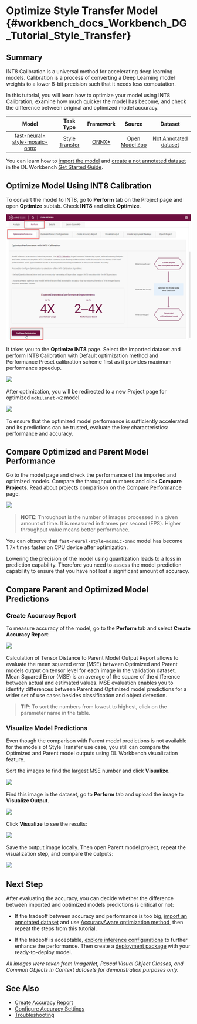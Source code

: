 # Optimize Style Transfer Model {#workbench_docs_Workbench_DG_Tutorial_Style_Transfer}

## Summary

INT8 Calibration is a universal method for accelerating deep learning models. Calibration is a process of converting a Deep Learning model weights to a lower 8-bit precision such that it needs less computation.

In this tutorial, you will learn how to optimize your model using INT8 Calibration, examine how much quicker the model has become, and check the difference between original and optimized model accuracy. 

| Model  | Task Type | Framework | Source | Dataset |
| :---: | :---: | :---: | :---: |:---: |
| [fast-neural-style-mosaic-onnx](https://docs.openvinotoolkit.org/latest/omz_models_model_fast_neural_style_mosaic_onnx.html)  | [Style Transfer](https://paperswithcode.com/task/style-transfer) | [ONNX\*](https://onnx.ai/)  | [Open Model Zoo](https://github.com/openvinotoolkit/open_model_zoo/tree/master/models/public/fast-neural-style-mosaic-onnx)| [Not Annotated dataset](Dataset_Types.md) |

You can learn how to [import the model](Select_Model.md) and [create a not annotated dataset](Create_Project.md) in the DL Workbench [Get Started Guide](Work_with_Models_and_Sample_Datasets.md).

## Optimize Model Using INT8 Calibration

To convert the model to INT8, go to  **Perform** tab on the Project page and open **Optimize** subtab. Check **INT8** and click **Optimize**.

![](img/tutorials/optimize_face_detection.png)

It takes you to the **Optimize INT8** page. Select the imported dataset and perform INT8 Calibration with Default optimization method and Performance Preset calibration scheme first as it provides maximum performance speedup.

![](img/tutorials/int-8-configurations.png)

After optimization, you will be redirected to a new Project page for optimized  `mobilenet-v2` model. 

![](img/tutorials/optimized_style_transfer.png)

To ensure that the optimized model performance is sufficiently accelerated and its predictions can be trusted, evaluate the key characteristics: performance and accuracy.

## Compare Optimized and Parent Model Performance

Go to the model page and check the performance of the imported and optimized models. Compare the throughput numbers and click **Compare Projects**. Read about projects comparison on the [Compare Performance](Compare_Performance_between_Two_Versions_of_Models.md) page.

![](img/tutorials/compare_style_transfer.png)

> **NOTE**: Throughput is the number of images processed in a given amount of time. It is measured in frames per second (FPS). Higher throughput value means better performance.

You can observe that `fast-neural-style-mosaic-onnx` model has become 1.7x times faster on CPU device after optimization. 

Lowering the precision of the model using quantization leads to a loss in prediction capability. Therefore you need to assess the model prediction capability to ensure that you have not lost a significant amount of accuracy. 

## Compare Parent and Optimized Model Predictions 

### Create Accuracy Report

To measure accuracy of the model, go to the **Perform** tab and select **Create Accuracy Report**:

![](img/tutorials/calculation_of_TD.png)

Calculation of Tensor Distance to Parent Model Output Report allows to evaluate the mean squared error (MSE) between Optimized and Parent models output on tensor level for each image in the validation dataset. Mean Squared Error (MSE) is an average of the square of the difference between actual and estimated values. MSE evaluation enables you to identify differences between Parent and Optimized model predictions for a wider set of use cases besides classification and object detection.

> **TIP**:  To sort the numbers from lowest to highest, click on the parameter name in the table.

### Visualize Model Predictions

Even though the comparison with Parent model predictions is not available for the models of Style Transfer use case, you still can compare the Optimized and Parent model outputs using DL Workbench visualization feature.

Sort the images to find the largest MSE number and click **Visualize**.

![](img/tutorials/td_mse.png)

Find this image in the dataset, go to **Perform** tab and upload the image to **Visualize Output**.

![](img/tutorials/visualize_style_transfer.png)

Click **Visualize** to see the results:

![](img/tutorials/optimized_model_style.png)

Save the output image locally. Then open Parent model project, repeat the visualization step, and compare the outputs:

![](img/tutorials/parent_style.png)


## Next Step

After evaluating the accuracy, you can decide whether the difference between imported and optimized models predictions is critical or not:

- If the tradeoff between accuracy and performance is too big, [import an annotated dataset](Import_Datasets.md) and use [AccuracyAware optimization method](Int-8_Quantization.md#accuracyaware), then repeat the steps from this tutorial.

- If the tradeoff is acceptable, [explore inference configurations](Deploy_and_Integrate_Performance_Criteria_into_Application.md) to further enhance the performance. Then create a [deployment package](Deployment_Package.md) with your ready-to-deploy model. 

*All images were taken from ImageNet, Pascal Visual Object Classes, and Common Objects in Context datasets for demonstration purposes only.*


## See Also

* [Create Accuracy Report](Measure_Accuracy.md)
* [Configure Accuracy Settings](Accuracy_Configuration.md)
* [Troubleshooting](Troubleshooting.md)